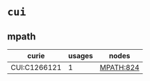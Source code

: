 # `cui`

## mpath

| curie        |   usages | nodes                                                 |
|--------------|----------|-------------------------------------------------------|
| CUI:C1266121 |        1 | [MPATH:824](http://purl.obolibrary.org/obo/MPATH_824) |

